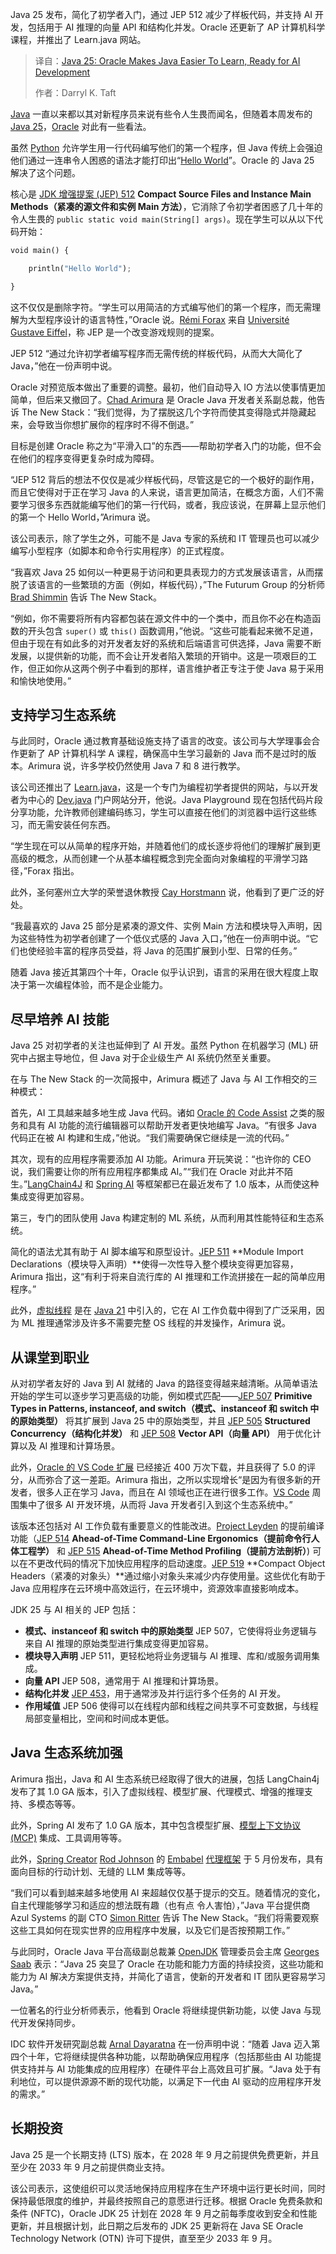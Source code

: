 
<!--
title: Java 25：Oracle让Java更易学，为AI开发做好准备
cover: https://cdn.thenewstack.io/media/2025/09/8f935504-getty-images-sg2eggqll14-unsplash.jpg
summary: Java 25 发布，简化了初学者入门，通过 JEP 512 减少了样板代码，并支持 AI 开发，包括用于 AI 推理的向量 API 和结构化并发。Oracle 还更新了 AP 计算机科学课程，并推出了 Learn.java 网站。
-->

Java 25 发布，简化了初学者入门，通过 JEP 512 减少了样板代码，并支持 AI 开发，包括用于 AI 推理的向量 API 和结构化并发。Oracle 还更新了 AP 计算机科学课程，并推出了 Learn.java 网站。

> 译自：[Java 25: Oracle Makes Java Easier To Learn, Ready for AI Development](https://thenewstack.io/java-25-oracle-makes-java-easier-to-learn-ready-for-ai-development/)
> 
> 作者：Darryl K. Taft

[Java](https://thenewstack.io/java-at-30-the-genius-behind-the-code-that-changed-tech/) 一直以来都以其对新程序员来说有些令人生畏而闻名，但随着本周发布的 [Java 25](https://www.oracle.com/news/announcement/oracle-releases-java-25-2025-09-16/)，[Oracle](https://www.oracle.com/developer?utm_content=inline+mention) 对此有一些看法。

虽然 [Python](https://thenewstack.io/how-python-grew-from-a-language-to-a-community/) 允许学生用一行代码编写他们的第一个程序，但 Java 传统上会强迫他们通过一连串令人困惑的语法才能打印出“[Hello World](https://thenewstack.io/how-to-define-and-use-your-own-functions-in-python/)”。Oracle 的 Java 25 解决了这个问题。

核心是 [JDK 增强提案 (JEP) 512](https://openjdk.org/jeps/512) **Compact Source Files and Instance Main Methods（紧凑的源文件和实例 Main 方法）**，它消除了令初学者困惑了几十年的令人生畏的 `public static void main(String[] args)`。现在学生可以从以下代码开始：

```py
void main() {

    println("Hello World");

}
```

这不仅仅是删除字符。“学生可以用简洁的方式编写他们的第一个程序，而无需理解为大型程序设计的语言特性，”Oracle 说。[Rémi Forax](https://github.com/forax) 来自 [Université Gustave Eiffel](https://www.univ-gustave-eiffel.fr/en/)，称 JEP 是一个改变游戏规则的提案。

JEP 512 “通过允许初学者编写程序而无需传统的样板代码，从而大大简化了 Java，”他在一份声明中说。

Oracle 对预览版本做出了重要的调整。最初，他们自动导入 IO 方法以使事情更加简单，但后来又撤回了。[Chad Arimura](https://www.linkedin.com/in/chadarimura/) 是 Oracle Java 开发者关系副总裁，他告诉 The New Stack：“我们觉得，为了摆脱这几个字符而使其变得隐式并隐藏起来，会导致当你想扩展你的程序时不得不倒退。”

目标是创建 Oracle 称之为“平滑入口”的东西——帮助初学者入门的功能，但不会在他们的程序变得更复杂时成为障碍。

“JEP 512 背后的想法不仅仅是减少样板代码，尽管这是它的一个极好的副作用，而且它使得对于正在学习 Java 的人来说，语言更加简洁，在概念方面，人们不需要学习很多东西就能编写他们的第一行代码，或者，我应该说，在屏幕上显示他们的第一个 Hello World，”Arimura 说。

该公司表示，除了学生之外，可能不是 Java 专家的系统和 IT 管理员也可以减少编写小型程序（如脚本和命令行实用程序）的正式程度。

“我喜欢 Java 25 如何以一种更易于访问和更具表现力的方式发展该语言，从而摆脱了该语言的一些繁琐的方面（例如，样板代码），”The Futurum Group 的分析师 [Brad Shimmin](https://www.linkedin.com/in/bradshimmin/) 告诉 The New Stack。

“例如，你不需要将所有内容都包装在源文件中的一个类中，而且你不必在构造函数的开头包含 `super()` 或 `this()` 函数调用，”他说。“这些可能看起来微不足道，但由于现在有如此多的对开发者友好的系统和后端语言可供选择，Java 需要不断发展，以提供新的功能，而不会让开发者陷入繁琐的开销中。这是一项艰巨的工作，但正如你从这两个例子中看到的那样，语言维护者正专注于使 Java 易于采用和愉快地使用。”

## 支持学习生态系统

与此同时，Oracle 通过教育基础设施支持了语言的改变。该公司与大学理事会合作更新了 AP 计算机科学 A 课程，确保高中生学习最新的 Java 而不是过时的版本。Arimura 说，许多学校仍然使用 Java 7 和 8 进行教学。

该公司还推出了 [Learn.java](https://learn.java/)，这是一个专门为编程初学者提供的网站，与以开发者为中心的 [Dev.java](https://dev.java/) 门户网站分开，他说。Java Playground 现在包括代码片段分享功能，允许教师创建编码练习，学生可以直接在他们的浏览器中运行这些练习，而无需安装任何东西。

“学生现在可以从简单的程序开始，并随着他们的成长逐步将他们的理解扩展到更高级的概念，从而创建一个从基本编程概念到完全面向对象编程的平滑学习路径，”Forax 指出。

此外，圣何塞州立大学的荣誉退休教授 [Cay Horstmann](https://www.linkedin.com/in/cay-horstmann-659a4b/?originalSubdomain=de) 说，他看到了更广泛的好处。

“我最喜欢的 Java 25 部分是紧凑的源文件、实例 Main 方法和模块导入声明，因为这些特性为初学者创建了一个低仪式感的 Java 入口，”他在一份声明中说。“它们也使经验丰富的程序员受益，将 Java 的范围扩展到小型、日常的任务。”

随着 Java 接近其第四个十年，Oracle 似乎认识到，语言的采用在很大程度上取决于第一次编程体验，而不是企业能力。

## 尽早培养 AI 技能

Java 25 对初学者的关注也延伸到了 AI 开发。虽然 Python 在机器学习 (ML) 研究中占据主导地位，但 Java 对于企业级生产 AI 系统仍然至关重要。

在与 The New Stack 的一次简报中，Arimura 概述了 Java 与 AI 工作相交的三种模式：

首先，AI 工具越来越多地生成 Java 代码。诸如 [Oracle 的 Code Assist](https://thenewstack.io/oracles-code-assist-fashionably-late-to-the-genai-party/) 之类的服务和具有 AI 功能的流行编辑器可以帮助开发者更快地编写 Java。“有很多 Java 代码正在被 AI 构建和生成，”他说。“我们需要确保它继续是一流的代码。”

其次，现有的应用程序需要添加 AI 功能。Arimura 开玩笑说：“也许你的 CEO 说，我们需要让你的所有应用程序都集成 AI。”“我们在 Oracle 对此并不陌生。”[LangChain4J](https://github.com/langchain4j/langchain4j) 和 [Spring AI](https://thenewstack.io/production-worthy-ai-with-spring-ai-1-0/) 等框架都已在最近发布了 1.0 版本，从而使这种集成变得更加容易。

第三，专门的团队使用 Java 构建定制的 ML 系统，从而利用其性能特征和生态系统。

简化的语法尤其有助于 AI 脚本编写和原型设计。[JEP 511](https://openjdk.org/jeps/511) **Module Import Declarations（模块导入声明）**使得一次性导入整个模块变得更加容易，Arimura 指出，这“有利于将来自流行库的 AI 推理和工作流拼接在一起的简单应用程序。”

此外，[虚拟线程](https://thenewstack.io/how-do-javas-virtual-threads-help-your-business/) 是在 [Java 21](https://thenewstack.io/we-can-have-nice-things-upgrading-to-java-21-is-worth-it/) 中引入的，它在 AI 工作负载中得到了广泛采用，因为 ML 推理通常涉及许多不需要完整 OS 线程的并发操作，Arimura 说。

## 从课堂到职业

从对初学者友好的 Java 到 AI 就绪的 Java 的路径变得越来越清晰。从简单语法开始的学生可以逐步学习更高级的功能，例如模式匹配——[JEP 507](https://openjdk.org/jeps/507) **Primitive Types in Patterns, instanceof, and switch（模式、instanceof 和 switch 中的原始类型）** 将其扩展到 Java 25 中的原始类型，并且 [JEP 505](https://openjdk.org/jeps/505) **Structured Concurrency（结构化并发）** 和 [JEP 508](https://openjdk.org/jeps/508) **Vector API（向量 API）** 用于优化计算以及 AI 推理和计算场景。

此外，[Oracle 的 VS Code 扩展](https://inside.java/2023/10/18/announcing-vscode-extension/) 已经接近 400 万次下载，并且获得了 5.0 的评分，从而弥合了这一差距。Arimura 指出，之所以实现增长“是因为有很多新的开发者，很多人正在学习 Java，而且在 AI 领域也正在进行很多工作。[VS Code](https://thenewstack.io/how-to-use-vs-code-for-python-and-why-you-should/) 周围集中了很多 AI 开发环境，从而将 Java 开发者引入到这个生态系统中。”

该版本还包括对 AI 工作负载有重要意义的性能改进。[Project Leyden](https://openjdk.org/projects/leyden/) 的提前编译功能（[JEP 514](https://openjdk.org/jeps/514) **Ahead-of-Time Command-Line Ergonomics（提前命令行人体工程学）** 和 [JEP 515](https://openjdk.org/jeps/515) **Ahead-of-Time Method Profiling（提前方法剖析）**) 可以在不更改代码的情况下加快应用程序的启动速度。[JEP 519](https://openjdk.org/jeps/519) **Compact Object Headers（紧凑的对象头）**通过缩小对象头来减少内存使用量。这些优化有助于 Java 应用程序在云环境中高效运行，在云环境中，资源效率直接影响成本。

JDK 25 与 AI 相关的 JEP 包括：

* **模式、instanceof 和 switch 中的原始类型** JEP 507，它使得将业务逻辑与来自 AI 推理的原始类型进行集成变得更加容易。
* **模块导入声明** JEP 511，更轻松地将业务逻辑与 AI 推理、库和/或服务调用集成。
* **向量 API** JEP 508，通常用于 AI 推理和计算场景。
* **结构化并发** [JEP 453](https://openjdk.org/jeps/453)，用于通常涉及并行运行多个任务的 AI 开发。
* **作用域值** JEP 506 使得可以在线程内部和线程之间共享不可变数据，与线程局部变量相比，空间和时间成本更低。

## Java 生态系统加强

Arimura 指出，Java 和 AI 生态系统已经取得了很大的进展，包括 LangChain4j 发布了其 1.0 GA 版本，引入了虚拟线程、模型扩展、代理模式、增强的推理支持、多模态等等。

此外，Spring AI 发布了 1.0 GA 版本，其中包含模型扩展、[模型上下文协议 (MCP)](https://thenewstack.io/what-is-mcp-game-changer-or-just-more-hype/) 集成、工具调用等等。

此外，[Spring Creator](https://www.eweek.com/development/springsource-gains-momentum-in-enterprise-java/) [Rod Johnson](https://www.linkedin.com/in/johnsonroda/?originalSubdomain=au) 的 [Embabel](https://thenewstack.io/meet-embabel-a-framework-for-building-ai-agents-with-java/) [代理框架](https://thenewstack.io/java-for-agentic-ai-app-development-what-you-need-to-know/) 于 5 月份发布，具有面向目标的行动计划、无缝的 LLM 集成等等。

“我们可以看到越来越多地使用 AI 来超越仅仅基于提示的交互。随着情况的变化，自主代理能够学习和适应的想法既有趣（也有点 令人害怕），”Java 平台提供商 Azul Systems 的副 CTO [Simon Ritter](https://www.linkedin.com/in/siritter/?originalSubdomain=uk) 告诉 The New Stack。“我们将需要观察这些工具如何在现实世界的应用程序中发展，以及它们是否按预期工作。”

与此同时，Oracle Java 平台高级副总裁兼 [OpenJDK](https://thenewstack.io/the-hidden-risks-of-unsupported-openjdk-in-financial-systems/) 管理委员会主席 [Georges Saab](https://www.linkedin.com/in/georgessaab/) 表示：“Java 25 突显了 Oracle 在功能和能力方面的持续投资，这些功能和能力为 AI 解决方案提供支持，并简化了语言，使新的开发者和 IT 团队更容易学习 Java。”

一位著名的行业分析师表示，他看到 Oracle 将继续提供新功能，以使 Java 与现代开发保持同步。

IDC 软件开发研究副总裁 [Arnal Dayaratna](https://www.linkedin.com/in/nextgenai/) 在一份声明中说：“随着 Java 迈入第四个十年，它将继续提供各种功能，以帮助确保应用程序（包括那些由 AI 功能提供支持并与 AI 功能集成的应用程序）在硬件平台上高效且可扩展。“Java 处于有利地位，可以提供源源不断的现代功能，以满足下一代由 AI 驱动的应用程序开发的需求。”

## 长期投资

Java 25 是一个长期支持 (LTS) 版本，在 2028 年 9 月之前提供免费更新，并且至少在 2033 年 9 月之前提供商业支持。

该公司表示，这使组织可以灵活地保持应用程序在生产环境中运行更长时间，同时保持最低限度的维护，并最终按照自己的意愿进行迁移。根据 Oracle 免费条款和条件 (NFTC)，Oracle JDK 25 计划在 2028 年 9 月之前每季度收到安全和性能更新，并且根据计划，此日期之后发布的 JDK 25 更新将在 Java SE Oracle Technology Network (OTN) 许可下提供，直至至少 2033 年 9 月。